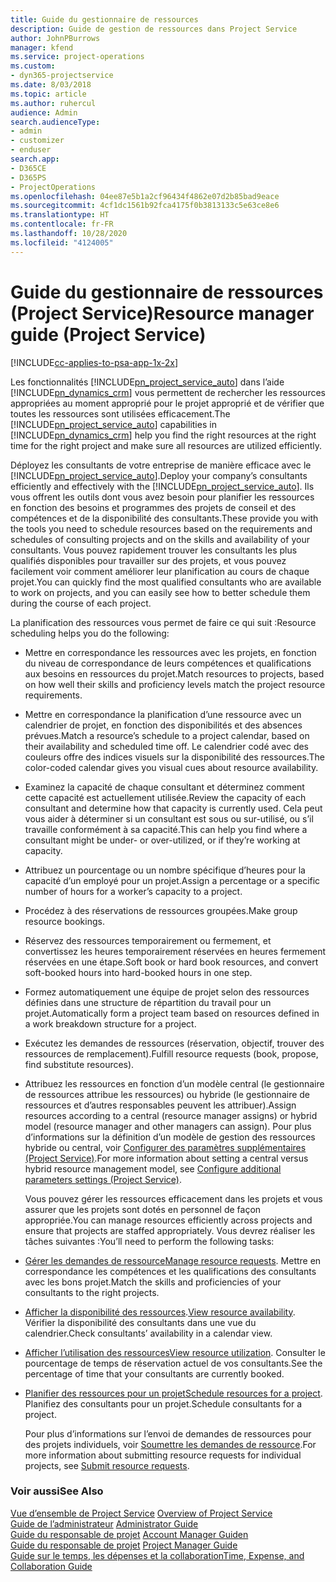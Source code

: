 ```yaml
---
title: Guide du gestionnaire de ressources
description: Guide de gestion de ressources dans Project Service
author: JohnPBurrows
manager: kfend
ms.service: project-operations
ms.custom:
- dyn365-projectservice
ms.date: 8/03/2018
ms.topic: article
ms.author: ruhercul
audience: Admin
search.audienceType:
- admin
- customizer
- enduser
search.app:
- D365CE
- D365PS
- ProjectOperations
ms.openlocfilehash: 04ee87e5b1a2cf96434f4862e07d2b85bad9eace
ms.sourcegitcommit: 4cf1dc1561b92fca4175f0b3813133c5e63ce8e6
ms.translationtype: HT
ms.contentlocale: fr-FR
ms.lasthandoff: 10/28/2020
ms.locfileid: "4124005"
---
```

# <a name="resource-manager-guide-project-service"></a><span data-ttu-id="77d24-103">Guide du gestionnaire de ressources (Project Service)</span><span class="sxs-lookup"><span data-stu-id="77d24-103">Resource manager guide (Project Service)</span></span>

[!INCLUDE[cc-applies-to-psa-app-1x-2x](../includes/cc-applies-to-psa-app-1x-2x.md)]

<span data-ttu-id="77d24-104">Les fonctionnalités [!INCLUDE[pn_project_service_auto](../includes/pn-project-service-auto.md)] dans l’aide [!INCLUDE[pn_dynamics_crm](../includes/pn-dynamics-crm.md)] vous permettent de rechercher les ressources appropriées au moment approprié pour le projet approprié et de vérifier que toutes les ressources sont utilisées efficacement.</span><span class="sxs-lookup"><span data-stu-id="77d24-104">The [!INCLUDE[pn_project_service_auto](../includes/pn-project-service-auto.md)] capabilities in [!INCLUDE[pn_dynamics_crm](../includes/pn-dynamics-crm.md)] help you find the right resources at the right time for the right project and make sure all resources are utilized efficiently.</span></span>  
  
 <span data-ttu-id="77d24-105">Déployez les consultants de votre entreprise de manière efficace avec le [!INCLUDE[pn_project_service_auto](../includes/pn-project-service-auto.md)].</span><span class="sxs-lookup"><span data-stu-id="77d24-105">Deploy your company’s consultants efficiently and effectively with the [!INCLUDE[pn_project_service_auto](../includes/pn-project-service-auto.md)].</span></span> <span data-ttu-id="77d24-106">Ils vous offrent les outils dont vous avez besoin pour planifier les ressources en fonction des besoins et programmes des projets de conseil et des compétences et de la disponibilité des consultants.</span><span class="sxs-lookup"><span data-stu-id="77d24-106">These provide you with the tools you need to schedule resources based on the requirements and schedules of consulting projects and on the skills and availability of your consultants.</span></span> <span data-ttu-id="77d24-107">Vous pouvez rapidement trouver les consultants les plus qualifiés disponibles pour travailler sur des projets, et vous pouvez facilement voir comment améliorer leur planification au cours de chaque projet.</span><span class="sxs-lookup"><span data-stu-id="77d24-107">You can quickly find the most qualified consultants who are available to work on projects, and you can easily see how to better schedule them during the course of each project.</span></span>  
  
 <span data-ttu-id="77d24-108">La planification des ressources vous permet de faire ce qui suit :</span><span class="sxs-lookup"><span data-stu-id="77d24-108">Resource scheduling helps you do the following:</span></span>  
  
- <span data-ttu-id="77d24-109">Mettre en correspondance les ressources avec les projets, en fonction du niveau de correspondance de leurs compétences et qualifications aux besoins en ressources du projet.</span><span class="sxs-lookup"><span data-stu-id="77d24-109">Match resources to projects, based on how well their skills and proficiency levels match the project resource requirements.</span></span>  
  
- <span data-ttu-id="77d24-110">Mettre en correspondance la planification d’une ressource avec un calendrier de projet, en fonction des disponibilités et des absences prévues.</span><span class="sxs-lookup"><span data-stu-id="77d24-110">Match a resource’s schedule to a project calendar, based on their availability and scheduled time off.</span></span> <span data-ttu-id="77d24-111">Le calendrier codé avec des couleurs offre des indices visuels sur la disponibilité des ressources.</span><span class="sxs-lookup"><span data-stu-id="77d24-111">The color-coded calendar gives you visual cues about resource availability.</span></span>  
  
- <span data-ttu-id="77d24-112">Examinez la capacité de chaque consultant et déterminez comment cette capacité est actuellement utilisée.</span><span class="sxs-lookup"><span data-stu-id="77d24-112">Review the capacity of each consultant and determine how that capacity is currently used.</span></span> <span data-ttu-id="77d24-113">Cela peut vous aider à déterminer si un consultant est sous ou sur-utilisé, ou s’il travaille conformément à sa capacité.</span><span class="sxs-lookup"><span data-stu-id="77d24-113">This can help you find where a consultant might be under- or over-utilized, or if they’re working at capacity.</span></span>  
  
- <span data-ttu-id="77d24-114">Attribuez un pourcentage ou un nombre spécifique d’heures pour la capacité d’un employé pour un projet.</span><span class="sxs-lookup"><span data-stu-id="77d24-114">Assign a percentage or a specific number of hours for a worker’s capacity to a project.</span></span>  
  
- <span data-ttu-id="77d24-115">Procédez à des réservations de ressources groupées.</span><span class="sxs-lookup"><span data-stu-id="77d24-115">Make group resource bookings.</span></span>  
  
- <span data-ttu-id="77d24-116">Réservez des ressources temporairement ou fermement, et convertissez les heures temporairement réservées en heures fermement réservées en une étape.</span><span class="sxs-lookup"><span data-stu-id="77d24-116">Soft book or hard book resources, and convert soft-booked hours into hard-booked hours in one step.</span></span>  
  
- <span data-ttu-id="77d24-117">Formez automatiquement une équipe de projet selon des ressources définies dans une structure de répartition du travail pour un projet.</span><span class="sxs-lookup"><span data-stu-id="77d24-117">Automatically form a project team based on resources defined in a work breakdown structure for a project.</span></span>  
  
- <span data-ttu-id="77d24-118">Exécutez les demandes de ressources (réservation, objectif, trouver des ressources de remplacement).</span><span class="sxs-lookup"><span data-stu-id="77d24-118">Fulfill resource requests (book, propose, find substitute resources).</span></span>  
  
- <span data-ttu-id="77d24-119">Attribuez les ressources en fonction d’un modèle central (le gestionnaire de ressources attribue les ressources) ou hybride (le gestionnaire de ressources et d’autres responsables peuvent les attribuer).</span><span class="sxs-lookup"><span data-stu-id="77d24-119">Assign resources according to a central (resource manager assigns) or hybrid model (resource manager and other managers can assign).</span></span> <span data-ttu-id="77d24-120">Pour plus d’informations sur la définition d’un modèle de gestion des ressources hybride ou central, voir [Configurer des paramètres supplémentaires (Project Service)](../psa/configure-additional-parameters-settings.md).</span><span class="sxs-lookup"><span data-stu-id="77d24-120">For more information about setting a central versus hybrid resource management model, see [Configure additional parameters settings (Project Service)](../psa/configure-additional-parameters-settings.md).</span></span>  
  
  <span data-ttu-id="77d24-121">Vous pouvez gérer les ressources efficacement dans les projets et vous assurer que les projets sont dotés en personnel de façon appropriée.</span><span class="sxs-lookup"><span data-stu-id="77d24-121">You can manage resources efficiently across projects and ensure that projects are staffed appropriately.</span></span> <span data-ttu-id="77d24-122">Vous devrez réaliser les tâches suivantes :</span><span class="sxs-lookup"><span data-stu-id="77d24-122">You’ll need to perform the following tasks:</span></span>  
  
- <span data-ttu-id="77d24-123">[Gérer les demandes de ressource](../psa/manage-resource-requests.md)</span><span class="sxs-lookup"><span data-stu-id="77d24-123">[Manage resource requests](../psa/manage-resource-requests.md).</span></span> <span data-ttu-id="77d24-124">Mettre en correspondance les compétences et les qualifications des consultants avec les bons projet.</span><span class="sxs-lookup"><span data-stu-id="77d24-124">Match the skills and proficiencies of your consultants to the right projects.</span></span>  
  
- <span data-ttu-id="77d24-125">[Afficher la disponibilité des ressources](../psa/view-resource-availability.md).</span><span class="sxs-lookup"><span data-stu-id="77d24-125">[View resource availability](../psa/view-resource-availability.md).</span></span> <span data-ttu-id="77d24-126">Vérifier la disponibilité des consultants dans une vue du calendrier.</span><span class="sxs-lookup"><span data-stu-id="77d24-126">Check consultants’ availability in a calendar view.</span></span>  
  
- <span data-ttu-id="77d24-127">[Afficher l’utilisation des ressources](../psa/view-resource-utilization.md)</span><span class="sxs-lookup"><span data-stu-id="77d24-127">[View resource utilization](../psa/view-resource-utilization.md).</span></span> <span data-ttu-id="77d24-128">Consulter le pourcentage de temps de réservation actuel de vos consultants.</span><span class="sxs-lookup"><span data-stu-id="77d24-128">See the percentage of time that your consultants are currently booked.</span></span>  
  
- <span data-ttu-id="77d24-129">[Planifier des ressources pour un projet](../psa/schedule-resources-project.md)</span><span class="sxs-lookup"><span data-stu-id="77d24-129">[Schedule resources for a project](../psa/schedule-resources-project.md).</span></span> <span data-ttu-id="77d24-130">Planifiez des consultants pour un projet.</span><span class="sxs-lookup"><span data-stu-id="77d24-130">Schedule consultants for a project.</span></span>  
  
  <span data-ttu-id="77d24-131">Pour plus d’informations sur l’envoi de demandes de ressources pour des projets individuels, voir [Soumettre les demandes de ressource](../psa/submit-resource-requests.md).</span><span class="sxs-lookup"><span data-stu-id="77d24-131">For more information about submitting resource requests for individual projects, see [Submit resource requests](../psa/submit-resource-requests.md).</span></span>  
  
### <a name="see-also"></a><span data-ttu-id="77d24-132">Voir aussi</span><span class="sxs-lookup"><span data-stu-id="77d24-132">See Also</span></span>  
 <span data-ttu-id="77d24-133">[Vue d’ensemble de Project Service](../psa/overview.md) </span><span class="sxs-lookup"><span data-stu-id="77d24-133">[Overview of Project Service](../psa/overview.md) </span></span>  
 <span data-ttu-id="77d24-134">[Guide de l’administrateur](../psa/admin-guide.md) </span><span class="sxs-lookup"><span data-stu-id="77d24-134">[Administrator Guide](../psa/admin-guide.md) </span></span>  
 <span data-ttu-id="77d24-135">[Guide du responsable de projet](../psa/account-manager-guide.md) </span><span class="sxs-lookup"><span data-stu-id="77d24-135">[Account Manager Guiden](../psa/account-manager-guide.md) </span></span>  
 <span data-ttu-id="77d24-136">[Guide du responsable de projet](../psa/project-manager-guide.md) </span><span class="sxs-lookup"><span data-stu-id="77d24-136">[Project Manager Guide](../psa/project-manager-guide.md) </span></span>  
 [<span data-ttu-id="77d24-137">Guide sur le temps, les dépenses et la collaboration</span><span class="sxs-lookup"><span data-stu-id="77d24-137">Time, Expense, and Collaboration Guide</span></span>](../psa/time-expense-collaboration-guide.md)
